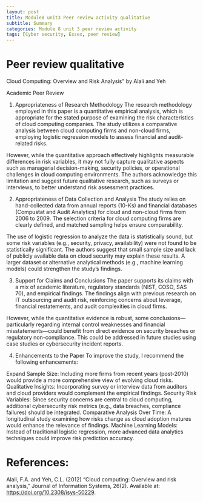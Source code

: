 ```yaml
---
layout: post
title: Module8 unit3 Peer review activity qualitative
subtitle: Summary
categories: Module 8 unit 3 peer review activity
tags: [Cyber security, Essex, peer review]
---
```



# Peer review qualitative


Cloud Computing: Overview and Risk Analysis" by Alali and Yeh

Academic Peer Review
1. Appropriateness of Research Methodology
The research methodology employed in this paper is a quantitative empirical analysis, which is appropriate for the stated purpose of examining the risk characteristics of cloud computing companies. The study utilizes a comparative analysis between cloud computing firms and non-cloud firms, employing logistic regression models to assess financial and audit-related risks.

However, while the quantitative approach effectively highlights measurable differences in risk variables, it may not fully capture qualitative aspects such as managerial decision-making, security policies, or operational challenges in cloud computing environments. The authors acknowledge this limitation and suggest future qualitative research, such as surveys or interviews, to better understand risk assessment practices.

2. Appropriateness of Data Collection and Analysis
The study relies on hand-collected data from annual reports (10-Ks) and financial databases (Compustat and Audit Analytics) for cloud and non-cloud firms from 2006 to 2009. The selection criteria for cloud computing firms are clearly defined, and matched sampling helps ensure comparability.

The use of logistic regression to analyze the data is statistically sound, but some risk variables (e.g., security, privacy, availability) were not found to be statistically significant. The authors suggest that small sample size and lack of publicly available data on cloud security may explain these results. A larger dataset or alternative analytical methods (e.g., machine learning models) could strengthen the study’s findings.

3. Support for Claims and Conclusions
The paper supports its claims with a mix of academic literature, regulatory standards (NIST, COSO, SAS 70), and empirical findings. The findings align with previous research on IT outsourcing and audit risk, reinforcing concerns about leverage, financial restatements, and audit complexities in cloud firms.

However, while the quantitative evidence is robust, some conclusions—particularly regarding internal control weaknesses and financial misstatements—could benefit from direct evidence on security breaches or regulatory non-compliance. This could be addressed in future studies using case studies or cybersecurity incident reports.

4. Enhancements to the Paper
To improve the study, I recommend the following enhancements:

Expand Sample Size: Including more firms from recent years (post-2010) would provide a more comprehensive view of evolving cloud risks.
Qualitative Insights: Incorporating survey or interview data from auditors and cloud providers would complement the empirical findings.
Security Risk Variables: Since security concerns are central to cloud computing, additional cybersecurity risk metrics (e.g., data breaches, compliance failures) should be integrated.
Comparative Analysis Over Time: A longitudinal study examining how risks change as cloud adoption matures would enhance the relevance of findings.
Machine Learning Models: Instead of traditional logistic regression, more advanced data analytics techniques could improve risk prediction accuracy.



# References:


Alali, F.A. and Yeh, C.L. (2012) “Cloud computing: Overview and risk analysis,” Journal of Information Systems, 26(2). Available at: https://doi.org/10.2308/isys-50229.

